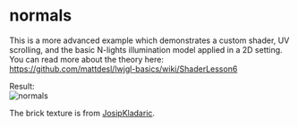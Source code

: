 # normals

This is a more advanced example which demonstrates a custom shader, UV scrolling, and the basic N-lights illumination model applied in a 2D setting. You can read more about the theory here:  
https://github.com/mattdesl/lwjgl-basics/wiki/ShaderLesson6

Result:  
![normals](http://i.imgur.com/fSOPIel.png)

The brick texture is from [JosipKladaric](http://opengameart.org/content/brick-wall).
